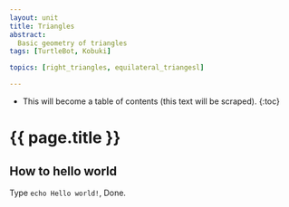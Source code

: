 ```yaml
---
layout: unit
title: Triangles
abstract:
  Basic geometry of triangles
tags: [TurtleBot, Kobuki]

topics: [right_triangles, equilateral_triangesl]

---
```




* This will become a table of contents (this text will be scraped).
{:toc}

# {{ page.title }}

## How to hello world

Type `echo Hello world!`, Done.